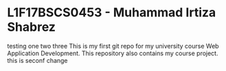 
# L1F17BSCS0453 - Muhammad Irtiza Shabrez
testing one two three
This is my first git repo for my university course Web Application Development. This repository also contains my course project.
this is seconf change
